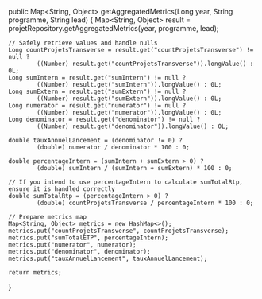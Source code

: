 public Map<String, Object> getAggregatedMetrics(Long year, String programme, String lead) {
    Map<String, Object> result = projetRepository.getAggregatedMetrics(year, programme, lead);

    // Safely retrieve values and handle nulls
    Long countProjetsTransverse = result.get("countProjetsTransverse") != null ?
            ((Number) result.get("countProjetsTransverse")).longValue() : 0L;
    Long sumIntern = result.get("sumIntern") != null ?
            ((Number) result.get("sumIntern")).longValue() : 0L;
    Long sumExtern = result.get("sumExtern") != null ?
            ((Number) result.get("sumExtern")).longValue() : 0L;
    Long numerator = result.get("numerator") != null ?
            ((Number) result.get("numerator")).longValue() : 0L;
    Long denominator = result.get("denominator") != null ?
            ((Number) result.get("denominator")).longValue() : 0L;

    double tauxAnnuelLancement = (denominator != 0) ?
            (double) numerator / denominator * 100 : 0;

    double percentageIntern = (sumIntern + sumExtern > 0) ?
            (double) sumIntern / (sumIntern + sumExtern) * 100 : 0;

    // If you intend to use percentageIntern to calculate sumTotalRtp, ensure it is handled correctly
    double sumTotalRtp = (percentageIntern > 0) ?
            (double) countProjetsTransverse / percentageIntern * 100 : 0;

    // Prepare metrics map
    Map<String, Object> metrics = new HashMap<>();
    metrics.put("countProjetsTransverse", countProjetsTransverse);
    metrics.put("sumTotalETP", percentageIntern);
    metrics.put("numerator", numerator);
    metrics.put("denominator", denominator);
    metrics.put("tauxAnnuelLancement", tauxAnnuelLancement);

    return metrics;
}
